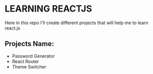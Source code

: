 # LEARNING REACTJS
Here in this repo I'll create different projects that will help me to learn react.js

## Projects Name:
 - Password Generator
 - React Router
 - Theme Switcher